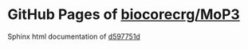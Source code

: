 GitHub Pages of [biocorecrg/MoP3](https://github.com/biocorecrg/MoP3.git)
===
Sphinx html documentation of [d597751d](https://github.com/biocorecrg/MoP3/tree/d597751d581ea5c57e2ca6f60783c5c14faf26f3)
